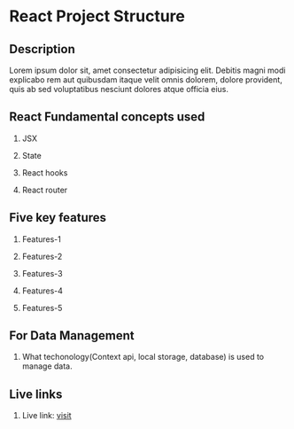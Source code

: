 # React Project Structure

## Description

Lorem ipsum dolor sit, amet consectetur adipisicing elit. Debitis magni
modi explicabo rem aut quibusdam itaque velit omnis dolorem, dolore
provident, quis ab sed voluptatibus nesciunt dolores atque officia eius.

## React Fundamental concepts used

1. JSX

2. State

3. React hooks

4. React router

## Five key features

1. Features-1

2. Features-2

3. Features-3

4. Features-4

5. Features-5

## For Data Management

1. What techonology(Context api, local storage, database) is used to manage data.

## Live links

1. Live link: [visit](www.demo-project-live-link.com)
